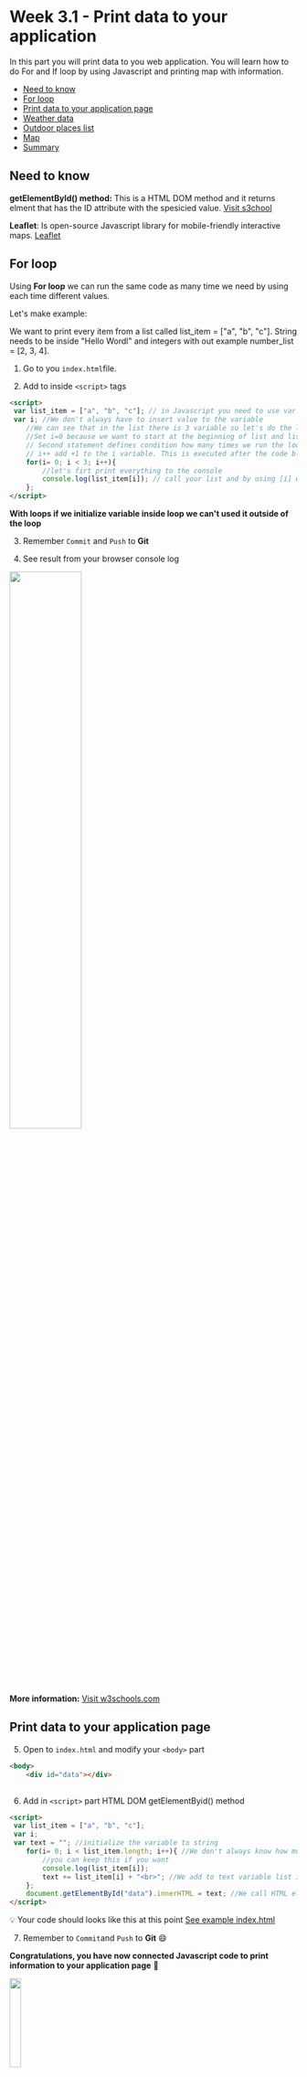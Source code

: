# Week 3.1 - Print data to your application 

In this part you will print data to you web application. You will learn how to do For and If loop by using Javascript and printing map with information.

  - [Need to know](#need-to-know)
  - [For loop](#for-loop)
  - [Print data to your application page](#print-data-to-your-application-page)
  - [Weather data](#weather-data)
  - [Outdoor places list](#outdoor-places-list)
  - [Map](#map)
  - [Summary](#summary)
  

## Need to know

**getElementById() method:** This is a HTML DOM method and it returns elment that has the ID attribute with the spesicied value. [Visit s3chool](https://www.w3schools.com/jsref/met_document_getelementbyid.asp)

**Leaflet**: Is open-source Javascript library for mobile-friendly interactive maps. [Leaflet](https://leafletjs.com)

## For loop

Using **For loop** we can run the same code as many time we need by using each time different values.

Let's make example:

We want to print every item from a list called list_item = ["a", "b", "c"]. String needs to be inside "Hello Wordl" and integers with out example  number_list = [2, 3, 4].

1. Go to you `index.html`file.

2. Add to inside ``<script>`` tags

```html
<script>
 var list_item = ["a", "b", "c"]; // in Javascript you need to use var to initialize the variable
 var i; //We don't always have to insert value to the variable
    //We can see that in the list there is 3 variable so let's do the loop run 3 times
    //Set i=0 because we want to start at the beginning of list and list first index is 0.
    // Second statement defines condition how many times we run the loop. In our case we run it as loong as variable i value is lower than 3.
    // i++ add +1 to the i variable. This is executed after the code block has been executed.
    for(i= 0; i < 3; i++){
        //let's firt print everything to the console
        console.log(list_item[i]); // call your list and by using [i] we are calling the index of the list item
    };
</script>
```
**With loops if we initialize variable inside loop we can't used it outside of the loop**


3. Remember ``Commit`` and ``Push`` to **Git**

4. See result from your browser console log

<img src="/images/for_loop_result.png" width="50%" height="50%">

**More information:** [Visit w3schools.com](https://www.w3schools.com/js/js_loop_for.asp)

## Print data to your application page

5. Open to ``index.html`` and modify your ``<body>`` part

```html
<body>
    <div id="data"></div>
    
```

6. Add in ``<script>`` part HTML DOM getElementByid() method


```html
<script>
 var list_item = ["a", "b", "c"]; 
 var i; 
 var text = ""; //initialize the variable to string
    for(i= 0; i < list_item.length; i++){ //We don't always know how much data we have in our list so it's better to use length property
        //you can keep this if you want
        console.log(list_item[i]);
        text += list_item[i] + "<br>"; //We add to text variable list item and row changes
    };
    document.getElementById("data").innerHTML = text; //We call HTML element that has id name data and insert (innerHTML) text variable data to it
</script>
```

:bulb: Your code should looks like this at this point [See example index.html](https://github.com/Sukriva/mimmitkoodaa-cloud-rock-star/blob/main/images/example_codes/for_loop.html)

7. Remember to ``Commit``and ``Push`` to **Git** :smile:


**Congratulations, you have now connected Javascript code to print information to your application page** :clap:

<img src="/images/for_loop_div.png" width="20%" height="20%">

**Note:** Your printed data in your application is next to left side because we don't have style for this ``<div>`` tag or for it's **id** and everything start from left upper corner in HTML :smile:

## Weather data

Let's update current weather and forecast at the sametime :smile:

8. Open your ``index.html``

- We are going to add:
    - 2 ``<div>`` in ``<body>`` element like we added in the ``for`` loop exercices
    - modify printing part to ``<script>``element

9. Add two ``<div>`` with ids called **currentWeather** and **futureWeather**

10. Go where you fetch and print current weather data

- add after you print weather data variables to the console log next code. Replace **?** marks with correct variable names :smile:

- ``<img>`` tag is for printing image to your web page. You need to add into src="path_to_your_image". **More information**: Visit [w3school](https://www.w3schools.com/html/html_images.asp)

```html
<script>
    //Here we get the image of current weather and save it to icon variable
    var weather_icon = "https://openweathermap.org/img/wn/" + icon + "@2x.png";
		  
    //Here is different way to use getElementById() method. First we save the document element in variable and after this we add data and other elements to it. Like in For loop we added <br>
    var currWeather = document.getElementById("currentWeather");
    currWeather.innerHTML = "<div>City: " + ? + "<br>Description: <br>" + ? + "<br>Temperature: <br>" + ? +"°C <br>" + "</div><div><img src=" + ? + "></img></div>";
</script>
```

11. Go where you fetch and print forecast data

- Set variable ``weatherArray`` like we did with ``text`` in For loop excercise :blush: 
    - **Hint:** It's in same place in current weather :wink:

- Add same image variable initaliationg that we used in current weather and add it where you set other variables like temperature. 
    - We can use same variable names inside fetch and functions if we initialized thouse inside the method that we are using because thouse variables stays stage variables and can't be call outside of the method.

- Next we need to add state where we save forecast data into weatherArray variable. This needs to be inside ``if(hour==="12:00")`` loop after you initialized variables but before state ``count++``. And same exercise in here, replace ``?`` marks with variables names :blush:

```html
<script>
weatherArray += "<div>Date: " + ? + "<br>Hour: " + ? + "<br>Description: " + ? + "<br>Temperature: " + ? + "°C<br>" + "</div><div><img src=" + ? + "></img><br><br></div>";
</script>
```

**Congratulations, you have now printed weather data to your application page** :+1:

<img src="/images/weather.png" width="20%" height="20%">

:bulb: Your code should look like [this](https://github.com/Sukriva/mimmitkoodaa-cloud-rock-star/blob/main/images/example_codes/weather.html)

## Outdoor places list

Now we make a list of outdoor places. Let's do the same as we did with weather data.

12. Open ``index.html`` and add in ``<body>`` new ``<div>``with id called **list_outdoor**

13. Go where you fetch ourdoor data and add next code after you printed coordinates in console log :blush:
- Here we print list using ``<li>`` tag. **Read more:** [List w3shcool](https://www.w3schools.com/html/html_lists.asp)

```html
<script>
    
    var outdoor_list = "";
    for (var i = 0; i < natureJson.length; i++) { 	
        outdoor_list += '<li> <h5>Place name:</h5><h4>' 
        title +'</h4> </li>  <br>';
    }
    document.getElementById("list_outdoor").innerHTML = outdoor_list;

</script>
```
**You did it! We have now list of places!** :clap:

<img src="/images/list_places.png" width="10%" height="10%">

## Map

Now let's print map to your application. We are going to use Leaflet.

13. Open your ``index.html``. Add ``div``with id called **mapid**. After this add this (**FULL**) code after div. We need it show that we can print the map :smile:
- Do not add anything inside this ``<script>``element!


```html

    <script src="https://cdnjs.cloudflare.com/ajax/libs/leaflet/1.6.0/leaflet.js" integrity="sha512-gZwIG9x3wUXg2hdXF6+rVkLF/0Vi9U8D2Ntg4Ga5I5BZpVkVxlJWbSQtXPSiUTtC0TjtGOmxa1AJPuV0CPthew==" crossorigin="anonymous"></script>

```
14. Add in ``<script>`` part next code. **Do not add this into the part we just added!**
- You can added in the end or at the beginning :blush:



```html
<script>
    var mymap = L.map('mapid').setView([60.1699, 24.93], 13); //here we set view point in Helsinki

    L.tileLayer('https://{s}.tile.openstreetmap.org/{z}/{x}/{y}.png', { //we create tilelayer from your map
	       maxZoom: 19,
	       attribution: '&copy; <a href="https://www.openstreetmap.org/copyright">OpenStreetMap</a> contributors'
    }).addTo(mymap); //we add it to your map

</script>
```
15. Add to ``<header>`` element next link. This collects metadata for printing map.

```html

<link rel="stylesheet" href="https://cdnjs.cloudflare.com/ajax/libs/leaflet/1.6.0/leaflet.css" integrity="sha512-xwE/Az9zrjBIphAcBb3F6JVqxf46+CDLwfLMHloNu6KEQCAWi6HcDUbeOfBIptF7tcCzusKFjFw2yuvEpDL9wQ==" crossorigin="anonymous" />

```
16. So that we can see our map we need to make area for it. We can do it by modifying style sheet :blush:
- Open ``style.css``. You can find it inside ``stylesheets`` and next code 

```css

#mapid { 
    height: 500px; 
        }

```

**Congratulations, you have now printed not just list of outdoor places but also a map!** :clap:

<img src="/images/map_list.png" width="100%" height="100%">

:bulb: Your code should looks like [this](https://github.com/Sukriva/mimmitkoodaa-cloud-rock-star/blob/main/images/example_codes/map.html)

## Summary

Fantastic! Week 3.1 is complete! :blush:

You now know how loops works and how to initialize variable. You also now know how to connect and print data to your html page using JavaScript. Nice job! :+1:

Next lets check how to change layout and you can start designing your application layout [Week 3.2 - Set application layout](https://github.com/Sukriva/mimmitkoodaa-cloud-rock-star/tree/main/Week%203.2%20-%20Set%20application%20layout)
 

